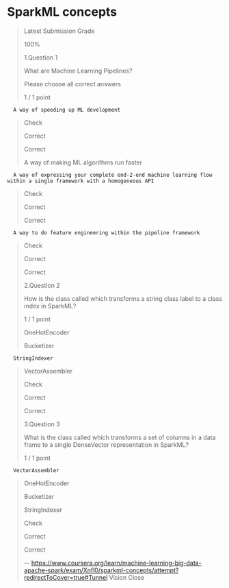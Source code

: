 # SparkML concepts 
> 
> Latest Submission Grade
> 
> 100%
> 
>  1.Question 1
> 
> What are Machine Learning Pipelines?
> 
> Please choose all correct answers
> 
> 1 / 1 point 
> 

      A way of speeding up ML development 
> 
> Check
> 
> Correct
> 
> Correct
> 
>  A way of making ML algorithms run faster 
> 

      A way of expressing your complete end-2-end machine learning flow within a single framework with a homogeneous API 
> 
> Check
> 
> Correct
> 
> Correct
> 

      A way to do feature engineering within the pipeline framework 
> 
> Check
> 
> Correct
> 
> Correct
> 
>  2.Question 2
> 
> How is the class called which transforms a string class label to a class index in SparkML?
> 
> 1 / 1 point 
> 
>  OneHotEncoder 
> 
>  Bucketizer 
> 

      StringIndexer 
> 
>  VectorAssembler 
> 
> Check
> 
> Correct
> 
> Correct
> 
>  3.Question 3
> 
> What is the class called which transforms a set of columns in a data frame to a single DenseVector representation in SparkML?
> 
> 1 / 1 point 
> 

      VectorAssembler 
> 
>  OneHotEncoder 
> 
>  Bucketizer 
> 
>  StringIndexer 
> 
> Check
> 
> Correct
> 
> Correct
>
> -- https://www.coursera.org/learn/machine-learning-big-data-apache-spark/exam/Xnfl0/sparkml-concepts/attempt?redirectToCover=true#Tunnel Vision Close

